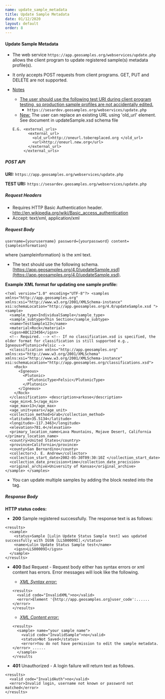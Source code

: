 ```yaml
---
name: update_sample_metadata
title: Update Sample Metadata
date: 01/12/2020
layout: default
order: 8
---
```


#### Update Sample Metadata
- The web service ``` https://app.geosamples.org/webservices/update.php ``` allows the client program to update registered sample(s) metadata profile(s).
- It only accepts POST requests from client programs. GET, PUT and DELETE are not supported.
- <ins>Notes</ins>
  - <ins>The user should use the following test URI during client program testing, so production sample profiles are not accidentally edited.</ins>
    - ``` https://sesardev.geosamples.org/webservices/update.php ```
  - <ins> New:</ins> The user can replace an existing URL using 'old_url' element. See document in updateSample.xsd schema file
  
  ``` 
  E.G. <external_urls>
         <external_url>
           <old_url>http://oneurl.tobereplaced.org </old_url>
           <url>http://oneurl.new.org</url>
         </external_url>
       </external_urls>
  ```
  
##### POST API
**URI:** ``` https://app.geosamples.org/webservices/update.php ```

**TEST URI:** ``` https://sesardev.geosamples.org/webservices/update.php ```

##### Request Headers
- Requires HTTP Basic Authentication header. http://en.wikipedia.org/wiki/Basic_access_authentication
- Accept: text/xml, application/xml
##### Request Body

```
username={yourusername} password={yourpassword} content={sampleinformation} 
```

where {sampleinformation} is the xml text.
- The text should use the following schema. [https://app.geosamples.org/4.0/updateSample.xsd](https://app.geosamples.org/4.0/updateSample.xsd).

**Example XML format for updating one sample profile:**

```
<?xml version="1.0" encoding="UTF-8"?> <samples xmlns="http://app.geosamples.org"
xmlns:xsi="http://www.w3.org/2001/XMLSchema-instance"
xsi:schemaLocation="http://app.geosamples.org/4.0/updateSample.xsd "> 
<sample> 
  <sample_type>IndividualSample</sample_type> 
  <sample_subtype>Thin Section</sample_subtype> 
  <name>TestSample123</name> 
  <material>Rock</material>
  <igsn>ABC123456</igsn> 
  <!-- Required. --> <!-- If no classification.xsd is specified, the older format for classification is still supported e.g., Igneous>Plutonic>Felsic --> 
  <classification xmlns="http://app.geosamples.org" xmlns:xs="http://www.w3.org/2001/XMLSchema" xmlns:xsi="http://www.w3.org/2001/XMLSchema-instance"
xsi:schemaLocation="http://app.geosamples.org/classifications.xsd"> 
    <Rock>
      <Igneous> 
        <Plutonic>
          <PlutonicType>Felsic</PlutonicType> 
        </Plutonic> 
      </Igneous>
    </Rock> 
  </classification> <description>arkose</description>
  <age_min>6.5</age_min> 
  <age_max>13</age_max> 
  <age_unit>years</age_unit> 
  <collection_method>Grab</collection_method>
  <latitude>35.5134</latitude> 
  <longitude>-117.3463</longitude> 
  <elevation>781.4</elevation> 
  <primary_location_name>Lava Mountains, Mojave Desert, California </primary_location_name> 
  <country>United States</country>
  <province>California</province> 
  <county>San Bernardino</county> 
  <collector>J. E. Andrew</collector>
  <collection_start_date>2002-05-30T09:30:10Z </collection_start_date>
  <collection_date_precision>time</collection_date_precision> 
  <original_archive>University of Kansas</original_archive> 
</sample> </samples>
```

- You can update multiple samples by adding the <sample></sample> block nested into the <samples></samples> tag.

##### Response Body
**HTTP status codes:**
- **200** Sample registered successfully. The response text is as follows:

```
<results> 
  <sample> 
    <status>Sample [Lulin Update Status Sample test] was updated successfully with IGSN [LLS00009I].</status> 
    <name>Lulin Update Status Sample test</name> 
    <igsn>LLS00009I</igsn> 
  </sample> 
</results>
```

- **400** Bad Request - Request body either has syntax errors or xml content has errors. Error messages will look like the following.
  - <ins>*XML Syntax error:*</ins>
  
  ```
  <results> 
    <valid code="InvalidXML">no</valid> 
    <error>Element '{http://app.geosamples.org}user_code':......</error> 
  </results>
  ```
  
  - <ins>*XML Content error:*</ins>
 
  ```
  <results> 
    <sample> name="your sample name"> 
      <valid code="InvalidSample">no</valid>
      <status>Not Saved</status> 
      <error>You do not have permission to edit the sample metadata.</error> ...... 
    </sample> 
  </results
  ```
  
- **401** Unauthorized - A login failure will return text as follows.

```
<results> 
  <valid code="InvalidAuth">no</valid> 
  <error>Invalid login, username not known or password not matched</error> 
</results>
```
